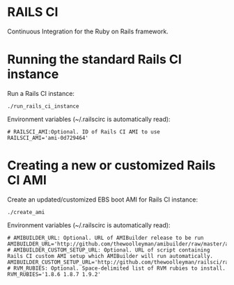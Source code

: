 RAILS CI
========
Continuous Integration for the Ruby on Rails framework.

Running the standard Rails CI instance
======================================
Run a Rails CI instance:

    ./run_rails_ci_instance

Environment variables (~/.railscirc is automatically read):

    # RAILSCI_AMI:Optional. ID of Rails CI AMI to use
    RAILSCI_AMI='ami-0d729464'

Creating a new or customized Rails CI AMI
=========================================
Create an updated/customized EBS boot AMI for Rails CI instance:

    ./create_ami

Environment variables (~/.railscirc is automatically read):

    # AMIBUILDER_URL: Optional. URL of AMIBuilder release to be run
    AMIBUILDER_URL='http://github.com/thewoolleyman/amibuilder/raw/master/amibuilder' 
    # AMIBUILDER_CUSTOM_SETUP_URL: Optional. URL of script containing Rails CI custom AMI setup which AMIBuilder will run automatically.
    AMIBUILDER_CUSTOM_SETUP_URL='http://github.com/thewoolleyman/railsci/raw/master/script/rails_ci_setup' 
    # RVM_RUBIES: Optional. Space-delimited list of RVM rubies to install.
    RVM_RUBIES='1.8.6 1.8.7 1.9.2'

